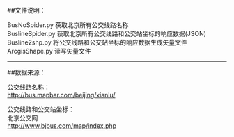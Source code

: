 ##文件说明：

BusNoSpider.py 获取北京所有公交线路名称<br>
BuslineSpider.py 获取北京所有公交线路和公交站坐标的响应数据(JSON)<br>
Busline2shp.py 将公交线路和公交站坐标的响应数据生成矢量文件<br>
ArcgisShape.py 读写矢量文件<br>

---
##数据来源：

公交线路名称：<br>
http://bus.mapbar.com/beijing/xianlu/<br>

公交线路和公交站坐标：<br>
北京公交网<br>
http://www.bjbus.com/map/index.php
